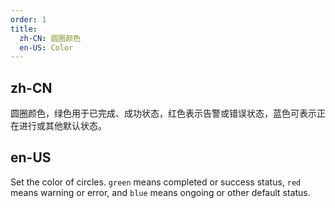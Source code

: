 ```yaml
---
order: 1
title: 
  zh-CN: 圆圈颜色
  en-US: Color
---
```


## zh-CN

圆圈颜色，绿色用于已完成、成功状态，红色表示告警或错误状态，蓝色可表示正在进行或其他默认状态。

## en-US 

Set the color of circles. `green` means completed or success status, `red` means warning or error, and `blue` means ongoing or other default status.

